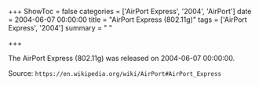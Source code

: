 +++
ShowToc = false
categories = ['AirPort Express', '2004', 'AirPort']
date = 2004-06-07 00:00:00
title = "AirPort Express (802.11g)"
tags = ['AirPort Express', '2004']
summary = " "

+++

The AirPort Express (802.11g) was released on 2004-06-07 00:00:00.

Source: `https://en.wikipedia.org/wiki/AirPort#AirPort_Express`



